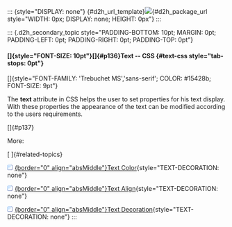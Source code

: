 ::: {style="DISPLAY: none"}
[](ms-xhelp:///?Id=d2h_url_template){#d2h_url_template}![](!package_url!){#d2h_package_url style="WIDTH: 0px; DISPLAY: none; HEIGHT: 0px"}
:::

::: {.d2h_secondary_topic style="PADDING-BOTTOM: 10pt; MARGIN: 0pt; PADDING-LEFT: 0pt; PADDING-RIGHT: 0pt; PADDING-TOP: 0pt"}
#### []{style="FONT-SIZE: 10pt"}[]{#p136}Text -- CSS {#text-css style="tab-stops: 0pt"}

[]{style="FONT-FAMILY: 'Trebuchet MS','sans-serif'; COLOR: #15428b; FONT-SIZE: 9pt"} 

The **text** attribute in CSS helps the user to set properties for his text display. With these properties the appearance of the text can be modified according to the users requirements.

[]{#p137} 

More:

[ ]{#related-topics}

[![](button.gif){border="0" align="absMiddle"}Text Color](ms-xhelp:///?Id=08959c9f-e481-46b4-8fdf-913a5bdc5210){style="TEXT-DECORATION: none"}

[![](button.gif){border="0" align="absMiddle"}Text Align](ms-xhelp:///?Id=fc8b2250-6030-4593-a699-7dd3d7287d9f){style="TEXT-DECORATION: none"}

[![](button.gif){border="0" align="absMiddle"}Text Decoration](ms-xhelp:///?Id=cf72f2cd-8181-4014-8309-00008af3536f){style="TEXT-DECORATION: none"}
:::
